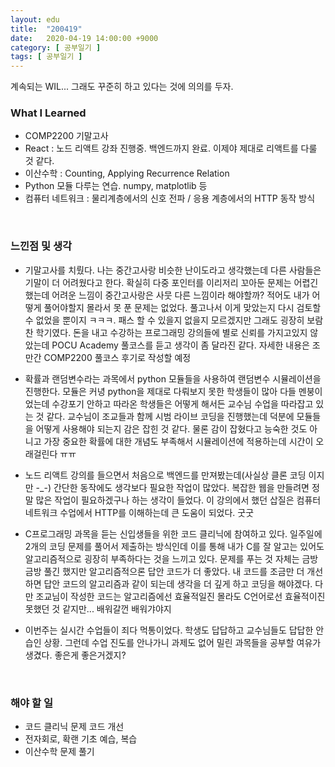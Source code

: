 ```yaml
---
layout: edu
title:  "200419"
date:   2020-04-19 14:00:00 +9000
category: [ 공부일기 ]
tags: [ 공부일기 ]
---
```


계속되는 WIL... 그래도 꾸준히 하고 있다는 것에 의의를 두자.

### What I Learned
* COMP2200 기말고사
* React : 노드 리액트 강좌 진행중. 백엔드까지 완료. 이제야 제대로 리액트를 다룰 것 같다.
* 이산수학 : Counting, Applying Recurrence Relation
* Python 모듈 다루는 연습. numpy, matplotlib 등
* 컴퓨터 네트워크 : 물리계층에서의 신호 전파 / 응용 계층에서의 HTTP 동작 방식

<br>

### 느낀점 및 생각
* 기말고사를 치뤘다. 나는 중간고사랑 비슷한 난이도라고 생각했는데 다른 사람들은 기말이 더 어려웠다고 한다. 확실히 다중 포인터를 이리저리 꼬아둔 문제는 어렵긴 했는데 어려운 느낌이 중간고사랑은 사뭇 다른 느낌이라 해야할까? 적어도 내가 어떻게 풀어야할지 몰라서 못 푼 문제는 없었다. 풀고나서 이게 맞았는지 다시 검토할 수 없었을 뿐이지 ㅋㅋㅋ. 패스 할 수 있을지 없을지 모르겠지만 그래도 굉장히 보람찬 학기였다. 돈을 내고 수강하는 프로그래밍 강의들에 별로 신뢰를 가지고있지 않았는데 POCU Academy 풀코스를 듣고 생각이 좀 달라진 같다. 자세한 내용은 조만간 COMP2200 풀코스 후기로 작성할 예정

* 확률과 랜덤변수라는 과목에서 python 모듈들을 사용하여 랜덤변수 시뮬레이션을 진행한다. 모듈은 커녕 python을 제대로 다뤄보지 못한 학생들이 많아 다들 멘붕이었는데 수강포기 안하고 따라온 학생들은 어떻게 해서든 교수님 수업을 따라잡고 있는 것 같다. 교수님이 조교들과 함께 시범 라이브 코딩을 진행했는데 덕분에 모듈들을 어떻게 사용해야 되는지 감은 잡힌 것 같다. 물론 감이 잡혔다고 능숙한 것도 아니고 가장 중요한 확률에 대한 개념도 부족해서 시뮬레이션에 적용하는데 시간이 오래걸린다 ㅠㅠ

* 노드 리액트 강의를 들으면서 처음으로 백엔드를 만져봤는데(사실상 클론 코딩 이지만 -_-) 간단한 동작에도 생각보다 필요한 작업이 많았다. 복잡한 웹을 만들려면 정말 많은 작업이 필요하겠구나 하는 생각이 들었다. 이 강의에서 했던 삽질은 컴퓨터 네트워크 수업에서 HTTP를 이해하는데 큰 도움이 되었다. 굿굿

* C프로그래밍 과목을 듣는 신입생들을 위한 코드 클리닉에 참여하고 있다. 일주일에 2개의 코딩 문제를 풀어서 제출하는 방식인데 이를 통해 내가 C를 잘 알고는 있어도 알고리즘적으로 굉장히 부족하다는 것을 느끼고 있다. 문제를 푸는 것 자체는 금방금방 풀긴 했지만 알고리즘적으론 답안 코드가 더 좋았다. 내 코드를 조금만 더 개선하면 답안 코드의 알고리즘과 같이 되는데 생각을 더 깊게 하고 코딩을 해야겠다. 다만 조교님이 작성한 코드는 알고리즘에선 효율적일진 몰라도 C언어로선 효율적이진 못했던 것 같지만... 배워갈껀 배워갸야지

* 이번주는 실시간 수업들이 죄다 먹통이었다. 학생도 답답하고 교수님들도 답답한 안습인 상황. 그런데 수업 진도를 안나가니 과제도 없어 밀린 과목들을 공부할 여유가 생겼다. 좋은게 좋은거겠지?

<br>

### 해야 할 일
* 코드 클리닉 문제 코드 개선
* 전자회로, 확랜 기초 예습, 복습
* 이산수학 문제 풀기
